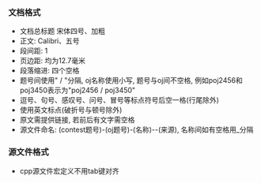 ### 文档格式
* 文档总标题 宋体四号、加粗
* 正文: Calibri、五号
* 段间距: 1
* 页边距: 均为12.7毫米
* 段落缩进: 四个空格
* 题号间使用" / "分隔, oj名称使用小写, 题号与oj间不空格, 例如poj2456和poj3450表示为"poj2456 / poj3450"
* 逗号、句号、感叹号、问号、冒号等标点符号后空一格(行尾除外)
* 使用英文标点(破折号与顿号除外)
* 原文需提供链接, 若前后有文字需空格
* 源文件命名: (contest题号)-(oj题号)-(名称)--(来源), 名称间如有空格用_分隔
### 源文件格式
* cpp源文件宏定义不用tab键对齐
